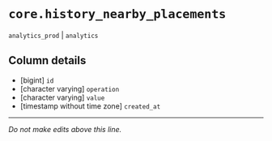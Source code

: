 # `core.history_nearby_placements`
`analytics_prod` | `analytics`

## Column details
* [bigint]    `id`
* [character varying] `operation`
* [character varying] `value`
* [timestamp without time zone] `created_at`

-------------------------------------------------------------------------------
*Do not make edits above this line.*
